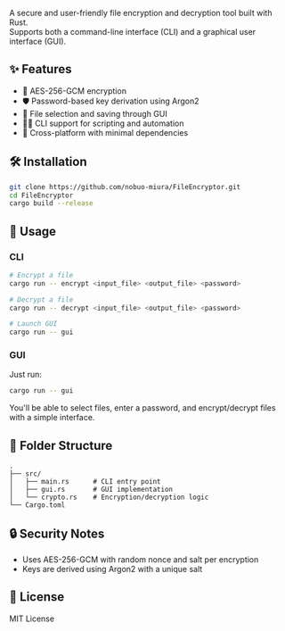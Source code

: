 A secure and user-friendly file encryption and decryption tool built with Rust.  
Supports both a command-line interface (CLI) and a graphical user interface (GUI).

## ✨ Features

- 🔐 AES-256-GCM encryption
- 🛡️ Password-based key derivation using Argon2
- 📁 File selection and saving through GUI
- 🧑‍💻 CLI support for scripting and automation
- 🚀 Cross-platform with minimal dependencies

## 🛠️ Installation

```bash
git clone https://github.com/nobuo-miura/FileEncryptor.git
cd FileEncryptor
cargo build --release
```

## 🔧 Usage

### CLI

```bash
# Encrypt a file
cargo run -- encrypt <input_file> <output_file> <password>

# Decrypt a file
cargo run -- decrypt <input_file> <output_file> <password>

# Launch GUI
cargo run -- gui
```

### GUI

Just run:

```bash
cargo run -- gui
```

You'll be able to select files, enter a password, and encrypt/decrypt files with a simple interface.

## 📂 Folder Structure

```
.
├── src/
│   ├── main.rs      # CLI entry point
│   ├── gui.rs       # GUI implementation
│   └── crypto.rs    # Encryption/decryption logic
└── Cargo.toml
```

## 🔒 Security Notes

- Uses AES-256-GCM with random nonce and salt per encryption
- Keys are derived using Argon2 with a unique salt

## 📃 License

MIT License

